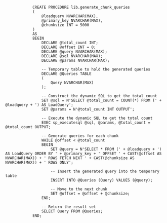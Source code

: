                 CREATE PROCEDURE lib.generate_chunk_queries
                (
                    @loadquery NVARCHAR(MAX),
                    @primary_key NVARCHAR(MAX),
                    @chunksize INT = 5000
                )
                AS
                BEGIN
                    DECLARE @total_count INT;
                    DECLARE @offset INT = 0;
                    DECLARE @query NVARCHAR(MAX);
                    DECLARE @sql NVARCHAR(MAX);
                    DECLARE @params NVARCHAR(MAX);
                
                    -- Temporary table to hold the generated queries
                    DECLARE @Queries TABLE
                    (
                        Query NVARCHAR(MAX)
                    );
                
                    -- Construct the dynamic SQL to get the total count
                    SET @sql = N'SELECT @total_count = COUNT(*) FROM (' + @loadquery + ') AS LoadQuery';
                    SET @params = N'@total_count INT OUTPUT';
                
                    -- Execute the dynamic SQL to get the total count
                    EXEC sp_executesql @sql, @params, @total_count = @total_count OUTPUT;
                
                    -- Generate queries for each chunk
                    WHILE @offset < @total_count
                    BEGIN
                        SET @query = N'SELECT * FROM (' + @loadquery + ') AS LoadQuery ORDER BY ' + @primary_key + ' OFFSET ' + CAST(@offset AS NVARCHAR(MAX)) + ' ROWS FETCH NEXT ' + CAST(@chunksize AS NVARCHAR(MAX)) + ' ROWS ONLY';
                
                        -- Insert the generated query into the temporary table
                        INSERT INTO @Queries (Query) VALUES (@query);
                
                        -- Move to the next chunk
                        SET @offset = @offset + @chunksize;
                    END;
                
                    -- Return the result set
                    SELECT Query FROM @Queries;
                END;
